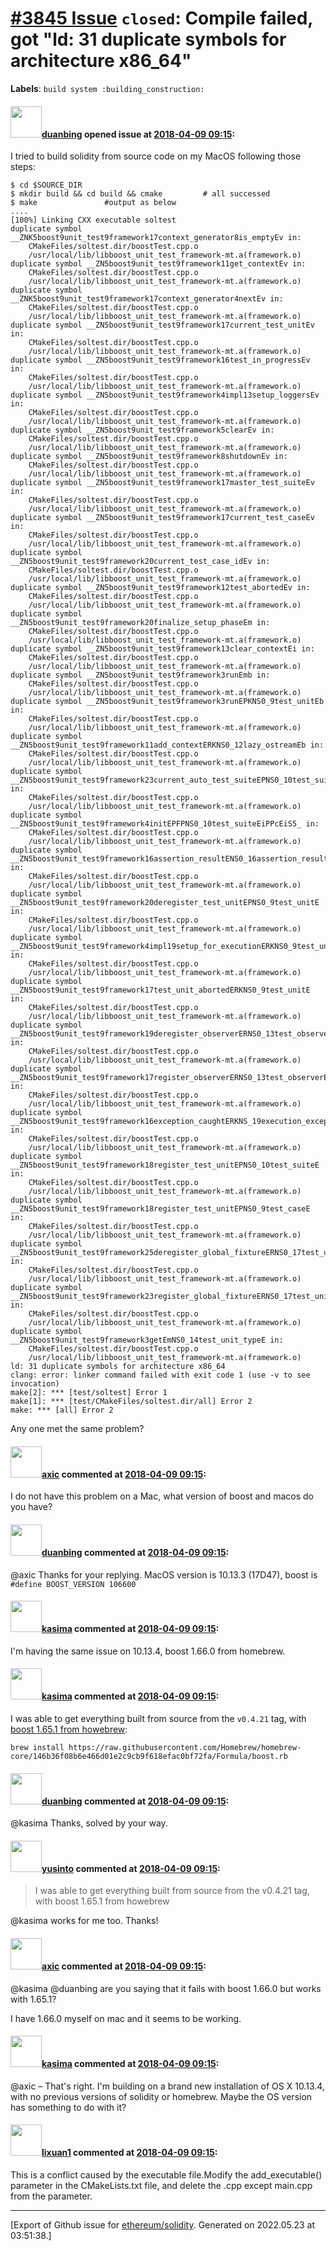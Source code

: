 # [\#3845 Issue](https://github.com/ethereum/solidity/issues/3845) `closed`: Compile failed, got  "ld: 31 duplicate symbols for architecture x86_64"
**Labels**: `build system :building_construction:`


#### <img src="https://avatars.githubusercontent.com/u/3865728?u=1d115bf0fb95d487e2636b780116df4bade3dbd6&v=4" width="50">[duanbing](https://github.com/duanbing) opened issue at [2018-04-09 09:15](https://github.com/ethereum/solidity/issues/3845):

I tried to build solidity from source code on my MacOS following those steps:
```
$ cd $SOURCE_DIR
$ mkdir build && cd build && cmake         # all successed
$ make               #output as below
....
[100%] Linking CXX executable soltest
duplicate symbol __ZNK5boost9unit_test9framework17context_generator8is_emptyEv in:
    CMakeFiles/soltest.dir/boostTest.cpp.o
    /usr/local/lib/libboost_unit_test_framework-mt.a(framework.o)
duplicate symbol __ZN5boost9unit_test9framework11get_contextEv in:
    CMakeFiles/soltest.dir/boostTest.cpp.o
    /usr/local/lib/libboost_unit_test_framework-mt.a(framework.o)
duplicate symbol __ZNK5boost9unit_test9framework17context_generator4nextEv in:
    CMakeFiles/soltest.dir/boostTest.cpp.o
    /usr/local/lib/libboost_unit_test_framework-mt.a(framework.o)
duplicate symbol __ZN5boost9unit_test9framework17current_test_unitEv in:
    CMakeFiles/soltest.dir/boostTest.cpp.o
    /usr/local/lib/libboost_unit_test_framework-mt.a(framework.o)
duplicate symbol __ZN5boost9unit_test9framework16test_in_progressEv in:
    CMakeFiles/soltest.dir/boostTest.cpp.o
    /usr/local/lib/libboost_unit_test_framework-mt.a(framework.o)
duplicate symbol __ZN5boost9unit_test9framework4impl13setup_loggersEv in:
    CMakeFiles/soltest.dir/boostTest.cpp.o
    /usr/local/lib/libboost_unit_test_framework-mt.a(framework.o)
duplicate symbol __ZN5boost9unit_test9framework5clearEv in:
    CMakeFiles/soltest.dir/boostTest.cpp.o
    /usr/local/lib/libboost_unit_test_framework-mt.a(framework.o)
duplicate symbol __ZN5boost9unit_test9framework8shutdownEv in:
    CMakeFiles/soltest.dir/boostTest.cpp.o
    /usr/local/lib/libboost_unit_test_framework-mt.a(framework.o)
duplicate symbol __ZN5boost9unit_test9framework17master_test_suiteEv in:
    CMakeFiles/soltest.dir/boostTest.cpp.o
    /usr/local/lib/libboost_unit_test_framework-mt.a(framework.o)
duplicate symbol __ZN5boost9unit_test9framework17current_test_caseEv in:
    CMakeFiles/soltest.dir/boostTest.cpp.o
    /usr/local/lib/libboost_unit_test_framework-mt.a(framework.o)
duplicate symbol __ZN5boost9unit_test9framework20current_test_case_idEv in:
    CMakeFiles/soltest.dir/boostTest.cpp.o
    /usr/local/lib/libboost_unit_test_framework-mt.a(framework.o)
duplicate symbol __ZN5boost9unit_test9framework12test_abortedEv in:
    CMakeFiles/soltest.dir/boostTest.cpp.o
    /usr/local/lib/libboost_unit_test_framework-mt.a(framework.o)
duplicate symbol __ZN5boost9unit_test9framework20finalize_setup_phaseEm in:
    CMakeFiles/soltest.dir/boostTest.cpp.o
    /usr/local/lib/libboost_unit_test_framework-mt.a(framework.o)
duplicate symbol __ZN5boost9unit_test9framework13clear_contextEi in:
    CMakeFiles/soltest.dir/boostTest.cpp.o
    /usr/local/lib/libboost_unit_test_framework-mt.a(framework.o)
duplicate symbol __ZN5boost9unit_test9framework3runEmb in:
    CMakeFiles/soltest.dir/boostTest.cpp.o
    /usr/local/lib/libboost_unit_test_framework-mt.a(framework.o)
duplicate symbol __ZN5boost9unit_test9framework3runEPKNS0_9test_unitEb in:
    CMakeFiles/soltest.dir/boostTest.cpp.o
    /usr/local/lib/libboost_unit_test_framework-mt.a(framework.o)
duplicate symbol __ZN5boost9unit_test9framework11add_contextERKNS0_12lazy_ostreamEb in:
    CMakeFiles/soltest.dir/boostTest.cpp.o
    /usr/local/lib/libboost_unit_test_framework-mt.a(framework.o)
duplicate symbol __ZN5boost9unit_test9framework23current_auto_test_suiteEPNS0_10test_suiteEb in:
    CMakeFiles/soltest.dir/boostTest.cpp.o
    /usr/local/lib/libboost_unit_test_framework-mt.a(framework.o)
duplicate symbol __ZN5boost9unit_test9framework4initEPFPNS0_10test_suiteEiPPcEiS5_ in:
    CMakeFiles/soltest.dir/boostTest.cpp.o
    /usr/local/lib/libboost_unit_test_framework-mt.a(framework.o)
duplicate symbol __ZN5boost9unit_test9framework16assertion_resultENS0_16assertion_resultE in:
    CMakeFiles/soltest.dir/boostTest.cpp.o
    /usr/local/lib/libboost_unit_test_framework-mt.a(framework.o)
duplicate symbol __ZN5boost9unit_test9framework20deregister_test_unitEPNS0_9test_unitE in:
    CMakeFiles/soltest.dir/boostTest.cpp.o
    /usr/local/lib/libboost_unit_test_framework-mt.a(framework.o)
duplicate symbol __ZN5boost9unit_test9framework4impl19setup_for_executionERKNS0_9test_unitE in:
    CMakeFiles/soltest.dir/boostTest.cpp.o
    /usr/local/lib/libboost_unit_test_framework-mt.a(framework.o)
duplicate symbol __ZN5boost9unit_test9framework17test_unit_abortedERKNS0_9test_unitE in:
    CMakeFiles/soltest.dir/boostTest.cpp.o
    /usr/local/lib/libboost_unit_test_framework-mt.a(framework.o)
duplicate symbol __ZN5boost9unit_test9framework19deregister_observerERNS0_13test_observerE in:
    CMakeFiles/soltest.dir/boostTest.cpp.o
    /usr/local/lib/libboost_unit_test_framework-mt.a(framework.o)
duplicate symbol __ZN5boost9unit_test9framework17register_observerERNS0_13test_observerE in:
    CMakeFiles/soltest.dir/boostTest.cpp.o
    /usr/local/lib/libboost_unit_test_framework-mt.a(framework.o)
duplicate symbol __ZN5boost9unit_test9framework16exception_caughtERKNS_19execution_exceptionE in:
    CMakeFiles/soltest.dir/boostTest.cpp.o
    /usr/local/lib/libboost_unit_test_framework-mt.a(framework.o)
duplicate symbol __ZN5boost9unit_test9framework18register_test_unitEPNS0_10test_suiteE in:
    CMakeFiles/soltest.dir/boostTest.cpp.o
    /usr/local/lib/libboost_unit_test_framework-mt.a(framework.o)
duplicate symbol __ZN5boost9unit_test9framework18register_test_unitEPNS0_9test_caseE in:
    CMakeFiles/soltest.dir/boostTest.cpp.o
    /usr/local/lib/libboost_unit_test_framework-mt.a(framework.o)
duplicate symbol __ZN5boost9unit_test9framework25deregister_global_fixtureERNS0_17test_unit_fixtureE in:
    CMakeFiles/soltest.dir/boostTest.cpp.o
    /usr/local/lib/libboost_unit_test_framework-mt.a(framework.o)
duplicate symbol __ZN5boost9unit_test9framework23register_global_fixtureERNS0_17test_unit_fixtureE in:
    CMakeFiles/soltest.dir/boostTest.cpp.o
    /usr/local/lib/libboost_unit_test_framework-mt.a(framework.o)
duplicate symbol __ZN5boost9unit_test9framework3getEmNS0_14test_unit_typeE in:
    CMakeFiles/soltest.dir/boostTest.cpp.o
    /usr/local/lib/libboost_unit_test_framework-mt.a(framework.o)
ld: 31 duplicate symbols for architecture x86_64
clang: error: linker command failed with exit code 1 (use -v to see invocation)
make[2]: *** [test/soltest] Error 1
make[1]: *** [test/CMakeFiles/soltest.dir/all] Error 2
make: *** [all] Error 2
```
Any one met the same problem?  

#### <img src="https://avatars.githubusercontent.com/u/20340?v=4" width="50">[axic](https://github.com/axic) commented at [2018-04-09 09:15](https://github.com/ethereum/solidity/issues/3845#issuecomment-379724510):

I do not have this problem on a Mac, what version of boost and macos do you have?

#### <img src="https://avatars.githubusercontent.com/u/3865728?u=1d115bf0fb95d487e2636b780116df4bade3dbd6&v=4" width="50">[duanbing](https://github.com/duanbing) commented at [2018-04-09 09:15](https://github.com/ethereum/solidity/issues/3845#issuecomment-379731647):

@axic Thanks for your replying. MacOS version is 10.13.3 (17D47), boost is `#define BOOST_VERSION 106600`

#### <img src="https://avatars.githubusercontent.com/u/146363?u=405311c5fd0e2d1a64c81e2d1dfc28540aa1e7de&v=4" width="50">[kasima](https://github.com/kasima) commented at [2018-04-09 09:15](https://github.com/ethereum/solidity/issues/3845#issuecomment-379811996):

I'm having the same issue on 10.13.4, boost 1.66.0 from homebrew.

#### <img src="https://avatars.githubusercontent.com/u/146363?u=405311c5fd0e2d1a64c81e2d1dfc28540aa1e7de&v=4" width="50">[kasima](https://github.com/kasima) commented at [2018-04-09 09:15](https://github.com/ethereum/solidity/issues/3845#issuecomment-379969915):

I was able to get everything built from source from the `v0.4.21` tag, with [boost 1.65.1 from howebrew](https://github.com/Homebrew/homebrew-core/commit/146b36f08b6e466d01e2c9cb9f618efac0bf72fa#diff-5148b5dd1fa3716ad2777ce49eaf03a9):

`brew install https://raw.githubusercontent.com/Homebrew/homebrew-core/146b36f08b6e466d01e2c9cb9f618efac0bf72fa/Formula/boost.rb`

#### <img src="https://avatars.githubusercontent.com/u/3865728?u=1d115bf0fb95d487e2636b780116df4bade3dbd6&v=4" width="50">[duanbing](https://github.com/duanbing) commented at [2018-04-09 09:15](https://github.com/ethereum/solidity/issues/3845#issuecomment-380014172):

@kasima Thanks, solved by your way.

#### <img src="https://avatars.githubusercontent.com/u/1593077?u=82dc0bf15bddce38286ffcaa6472188fc74b4139&v=4" width="50">[yusinto](https://github.com/yusinto) commented at [2018-04-09 09:15](https://github.com/ethereum/solidity/issues/3845#issuecomment-381314298):

> I was able to get everything built from source from the v0.4.21 tag, with boost 1.65.1 from howebrew

@kasima works for me too. Thanks!

#### <img src="https://avatars.githubusercontent.com/u/20340?v=4" width="50">[axic](https://github.com/axic) commented at [2018-04-09 09:15](https://github.com/ethereum/solidity/issues/3845#issuecomment-381322819):

@kasima @duanbing are you saying that it fails with boost 1.66.0 but works with 1.65.1?

I have 1.66.0 myself on mac and it seems to be working.

#### <img src="https://avatars.githubusercontent.com/u/146363?u=405311c5fd0e2d1a64c81e2d1dfc28540aa1e7de&v=4" width="50">[kasima](https://github.com/kasima) commented at [2018-04-09 09:15](https://github.com/ethereum/solidity/issues/3845#issuecomment-381718240):

@axic – That's right. I'm building on a brand new installation of OS X 10.13.4, with no previous versions of solidity or homebrew. Maybe the OS version has something to do with it?

#### <img src="https://avatars.githubusercontent.com/u/9459980?u=5d88d686f51420d77d37f0272c51731cb0f9d668&v=4" width="50">[lixuan1](https://github.com/lixuan1) commented at [2018-04-09 09:15](https://github.com/ethereum/solidity/issues/3845#issuecomment-518147816):

This is a conflict caused by the executable file.Modify the add_executable() parameter in the CMakeLists.txt file, and delete the .cpp except main.cpp from the parameter.


-------------------------------------------------------------------------------



[Export of Github issue for [ethereum/solidity](https://github.com/ethereum/solidity). Generated on 2022.05.23 at 03:51:38.]
